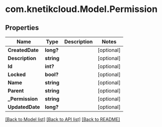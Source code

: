 # com.knetikcloud.Model.Permission
## Properties

Name | Type | Description | Notes
------------ | ------------- | ------------- | -------------
**CreatedDate** | **long?** |  | [optional] 
**Description** | **string** |  | [optional] 
**Id** | **int?** |  | [optional] 
**Locked** | **bool?** |  | [optional] 
**Name** | **string** |  | [optional] 
**Parent** | **string** |  | [optional] 
**_Permission** | **string** |  | [optional] 
**UpdatedDate** | **long?** |  | [optional] 

[[Back to Model list]](../README.md#documentation-for-models) [[Back to API list]](../README.md#documentation-for-api-endpoints) [[Back to README]](../README.md)


